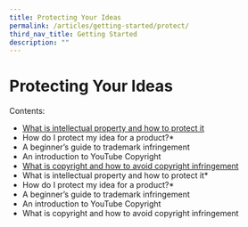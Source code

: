 ```yaml
---
title: Protecting Your Ideas
permalink: /articles/getting-started/protect/
third_nav_title: Getting Started
description: ""
---
```

# Protecting Your Ideas

Contents:
* [What is intellectual property and how to protect it](/articles/getting-started/protect/what-is-ip-how-to-protect/)
* How do I protect my idea for a product?* 
* A beginner’s guide to trademark infringement 
* An introduction to YouTube Copyright 
* [What is copyright and how to avoid copyright infringement](/articles/getting-started/protect/copyright-and-infringement/)
* What is intellectual property and how to protect it*
* How do I protect my idea for a product?* 
* A beginner’s guide to trademark infringement 
* An introduction to YouTube Copyright 
* What is copyright and how to avoid copyright infringement